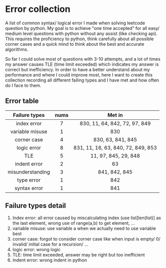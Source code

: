 # Error collection

A list of common syntax/ logical error I made when solving leetcode question by python. My goal is to achieve "one time accepted" for all easy/ medium level questions with python without any assist (like checking api). This requires the proficiency to python, think carefully about all possible corner cases and a quick mind to think about the best and accurate algorithms.

So far I could solve most of questions with 3-10 attempts, and a lot of times my answer causes TLE (time limit exceeded) which indicates my answer is correct but inefficiency. In order to have a better understand about my performance and where I could improve most, here I want to create this collection recording all different failing types and I have met and how often do I face to them.

## Error table

| Failure types   | nums    | Met in  |
| :-------------: |:-------:| :-----: |
| index error     | 7       | 830, 11, 64, 842, 72, 97, 849 |
| variable misuse | 1       | 830 |
| corner case     | 4       | 830, 63, 841, 845 |
| logic error     | 8       | 831, 11, 16, 63, 840, 72, 849, 853 |
| TLE             | 5	    | 11, 97, 845, 29, 848      |
| indent error    | 2       | 63    |
| misunderstanding| 3       | 841, 842, 845     |
| type error      | 1       | 842     |
| syntax error    | 1       | 841     |
## Failure types detail

1. Index error: all error caused by miscalculating index (use list[len(list)] as the last element, wrong use of range(a,b) to get element, ...
2. variable misuse: use variable a when we actually need to use variable best
3. corner case: forgot to consider corner case like when input is empty/ 0/ invalid/ initial case for a recursion/ ...
4. logic error: wrong logic
5. TLE: time limit exceeded, answer may be right but too inefficient
6. Indent error: wrong indent in python